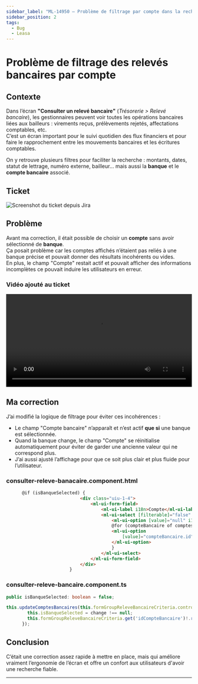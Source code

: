 ```yaml
---
sidebar_label: "ML-14950 – Problème de filtrage par compte dans la recherche de relevé"
sidebar_position: 2
tags:
  - Bug
  - Leasa
---
```


# Problème de filtrage des relevés bancaires par compte

## Contexte

Dans l’écran **"Consulter un relevé bancaire"** (*Trésorerie > Relevé bancaire*), les gestionnaires peuvent voir toutes les opérations bancaires liées aux bailleurs : virements reçus, prélèvements rejetés, affectations comptables, etc.  
C’est un écran important pour le suivi quotidien des flux financiers et pour faire le rapprochement entre les mouvements bancaires et les écritures comptables.

On y retrouve plusieurs filtres pour faciliter la recherche : montants, dates, statut de lettrage, numéro externe, bailleur… mais aussi la **banque** et le **compte bancaire** associé.

## Ticket

![Screenshot du ticket depuis Jira](/img/fix/ml_14950.png)

## Problème

Avant ma correction, il était possible de choisir un **compte** sans avoir sélectionné de **banque**.  
Ça posait problème car les comptes affichés n’étaient pas reliés à une banque précise et pouvait donner des résultats incohérents ou vides.  
En plus, le champ "Compte" restait actif et pouvait afficher des informations incomplètes ce pouvait induire les utilisateurs en erreur.

### Vidéo ajouté au ticket

<video controls width="100%">
  <source src="/videos/ml_14950.mp4" type="video/mp4"/>
  Votre navigateur ne supporte pas la vidéo HTML5.
</video>

## Ma correction

J’ai modifié la logique de filtrage pour éviter ces incohérences :  

- Le champ "Compte bancaire" n’apparaît et n’est actif **que si** une banque est sélectionnée.
- Quand la banque change, le champ "Compte" se réinitialise automatiquement pour éviter de garder une ancienne valeur qui ne correspond plus.  
- J’ai aussi ajusté l’affichage pour que ce soit plus clair et plus fluide pour l’utilisateur.

### consulter-releve-banacaire.component.html

```html
      @if (isBanqueSelected) {
                            <div class="uiu-1-4">
                                <ml-ui-form-field>
                                    <ml-ui-label i18n>Compte</ml-ui-label>
                                    <ml-ui-select [filterable]="false" formControlName="idCompteBancaire">
                                        <ml-ui-option [value]="null" i18n>- Compte -</ml-ui-option>
                                        @for (compteBancaire of comptesBanques; track compteBancaire.compte){
                                        <ml-ui-option
                                            [value]="compteBancaire.id">{{ compteBancaire.compte + ' ' + compteBancaire.libelleLoueur }}
                                        </ml-ui-option>
                                        }
                                    </ml-ui-select>
                                </ml-ui-form-field>
                            </div>
                        }
```

### consulter-releve-bancaire.component.ts

```ts
public isBanqueSelected: boolean = false;

this.updateComptesBancaires(this.formGroupReleveBancaireCriteria.controls.listeLoueurs.value!);
        this.isBanqueSelected = change !== null;
        this.formGroupReleveBancaireCriteria.get('idCompteBancaire')!.reset();
      });
```

## Conclusion

C’était une correction assez rapide à mettre en place, mais qui améliore vraiment l’ergonomie de l’écran et offre un confort aux utilisateurs d'avoir une recherche fiable.

---
